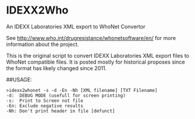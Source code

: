 # IDEXX2Who
An IDEXX Laboratories XML export to WhoNet Convertor

See http://www.who.int/drugresistance/whonetsoftware/en/ for more information about the project.

This is the original script to convert IDEXX Laboratories XML export files to WhoNet compatible files. It is posted mostly for historical proposes since the format has likely changed since 2011. 
  
##USAGE: 
```
>idexx2whonet -s -d -En -Nh [XML filename] [TXT Filename]
-d:  DEBUG MODE (usefull for screen printing)
-s:  Print to Screen not file
-En: Exclude negative results
-Nh: Don't print header in file [defunct]
```
	
